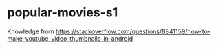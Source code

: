 # popular-movies-s1

Knowledge from 
https://stackoverflow.com/questions/8841159/how-to-make-youtube-video-thumbnails-in-android
